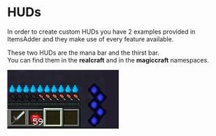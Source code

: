 # HUDs

In order to create custom HUDs you have 2 examples provided in ItemsAdder and they make use of every feature available.

These two HUDs are the mana bar and the thirst bar.  
You can find them in the **realcraft** and in the **magiccraft** namespaces.

![](../../../.gitbook/assets/image%20%2831%29.png)



